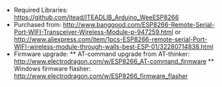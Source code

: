* Required Libraries: https://github.com/itead/ITEADLIB_Arduino_WeeESP8266
* Purchased from: http://www.banggood.com/ESP8266-Remote-Serial-Port-WIFI-Transceiver-Wireless-Module-p-947259.html or 
http://www.aliexpress.com/item/1pcs-ESP8266-remote-serial-Port-WIFI-wireless-module-through-walls-best-ESP-01/32280714838.html
* Firmware upgrade: 
** AT-command upgrade from AT-thinker: http://www.electrodragon.com/w/ESP8266_AT-command_firmware
** Windows firmware flasher: http://www.electrodragon.com/w/ESP8266_firmware_flasher

